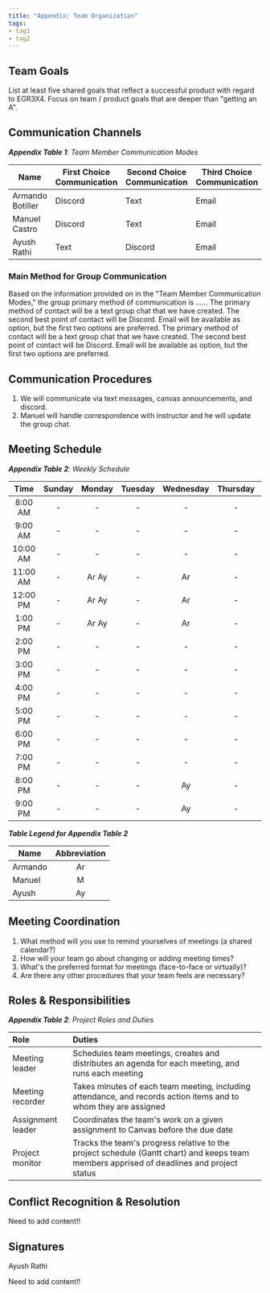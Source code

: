 ```yaml
---
title: "Appendix: Team Organization"
tags:
- tag1
- tag2
---
```


## Team Goals

List at least five shared goals that reflect a successful product with regard to EGR3X4. Focus on team / product goals that are deeper than "getting an A".

## Communication Channels

_**Appendix Table 1**: Team Member Communication Modes_

|Name                 | First Choice Communication | Second Choice Communication | Third Choice Communication |
|---------------------|----------------------------|-----------------------------|----------------------------|
|Armando Botiller|  Discord | Text | Email |
|Manuel Castro|  Discord | Text | Email |
|Ayush Rathi|  Text | Discord | Email |

### Main Method for Group Communication

Based on the information provided on in the "Team Member Communication Modes," the group primary method of communication is ......
The primary method of contact will be a text group chat that we have created. The second best point of contact will be Discord. Email will be available as option, but the first two options are preferred. 
The primary method of contact will be a text group chat that we have created. The second best point of contact will be Discord. Email will be available as option, but the first two options are preferred.
 
## Communication Procedures

1. We will communicate via text messages, canvas announcements, and discord.
2. Manuel will handle correspondence with instructor and he will update the group chat.

## Meeting Schedule

_**Appendix Table 2**: Weekly Schedule_

| Time     | Sunday | Monday | Tuesday | Wednesday | Thursday | Friday | Saturday |
| :------: | :----: | :----: | :----:  | :----: | :----: | :----: | :-----: |
| 8:00 AM  | -      | -      | -       | -      | -      | -  | Ar    |
| 9:00 AM  | -      | -      | -       | -      | -      | -  | Ar    |
| 10:00 AM | -      | -      | -       | -      | -      | Ar | Ar    |
| 11:00 AM | -      | Ar Ay  | -       | Ar     | -      | Ar | Ar    | 
| 12:00 PM | -      | Ar Ay  | -       | Ar     | -      | Ar | Ar    |
| 1:00 PM  | -      | Ar Ay  | -       | Ar     | -      | Ar | Ar Ay |
| 2:00 PM  | -      | -      | -       | -      | -      | Ar | Ar Ay |
| 3:00 PM  | -      | -      | -       | -      | -      | Ar | -     |
| 4:00 PM  | -      | -      | -       | -      | -      | Ar | -     |
| 5:00 PM  | -      | -      | -       | -      | -      | -  | -     |
| 6:00 PM  | -      | -      | -       | -      | -      | -  | -     |
| 7:00 PM  | -      | -      | -       | -      | -      | -  | Ay    |
| 8:00 PM  | -      | -      | -       | Ay     | -      | -  | Ay    |
| 9:00 PM  | -      | -      | -       | Ay     | -      | -  | Ay    |

_**Table Legend for Appendix Table 2**_

| Name | Abbreviation |
| ----- | :------: |
| Armando | Ar |
| Manuel | M |
| Ayush | Ay |


## Meeting Coordination

1. What method will you use to remind yourselves of meetings (a shared calendar?)
1. How will your team go about changing or adding meeting times?
1. What's the preferred format for meetings (face-to-face or virtually)?
1. Are there any other procedures that your team feels are necessary?

## Roles & Responsibilities

_**Appendix Table 2**: Project Roles and Duties_

| **Role**          | **Duties**                                                                                                                                |
| :---------------- | :---------------------------------------------------------------------------------------------------------------------------------------- |
| Meeting leader    | Schedules team meetings, creates and distributes an agenda for each meeting, and runs each meeting                                        |
| Meeting recorder  | Takes minutes of each team meeting, including attendance, and records action items and to whom they are assigned                          |
| Assignment leader | Coordinates the team's work on a given assignment to Canvas before the due date                                                           |
| Project monitor   | Tracks the team's progress relative to the project schedule (Gantt chart) and keeps team members apprised of deadlines and project status |

## Conflict Recognition & Resolution

Need to add content!!


## Signatures
Ayush Rathi

Need to add content!!

